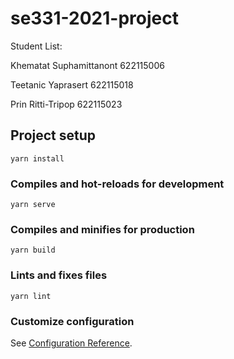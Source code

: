 # se331-2021-project

Student List:

Khematat Suphamittanont 622115006

Teetanic Yaprasert 622115018

Prin Ritti-Tripop 622115023

## Project setup
```
yarn install
```

### Compiles and hot-reloads for development
```
yarn serve
```

### Compiles and minifies for production
```
yarn build
```

### Lints and fixes files
```
yarn lint
```

### Customize configuration
See [Configuration Reference](https://cli.vuejs.org/config/).
